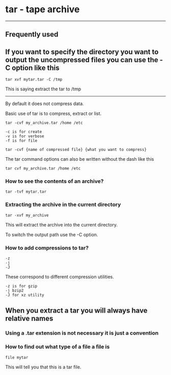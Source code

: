 # tar - tape archive


---

## Frequently used

## If you want to specify the directory you want to output the uncompressed files you can use the -C option like this

	tar xvf mytar.tar -C /tmp

This is saying extract the tar to /tmp

---

By default it does not compress data.

Basic use of tar is to compress, extract or list.

	tar -cvf my_archive.tar /home /etc

	-c is for create
	-v is for verbose
	-f is for file

	tar -cvf {name of compressed file} {what you want to compress}

The tar command options can also be written without the dash like this

	tar cvf my_archive.tar /home /etc

### How to see the contents of an archive?

	tar -tvf mytar.tar

### Extracting the archive in the current directory

	tar -xvf my_archive

This will extract the archive into the current directory.

To switch the output path use the -C option.

### How to add compressions to tar?

	-z
	-j
	-J

These correspond to different compression utilities.

	-z is for gzip
	-j bzip2
	-J for xz utility

## When you extract a tar you will always have relative names





### Using a .tar extension is not necessary it is just a convention

### How to find out what type of a file a file is

	file mytar

This will tell you that this is a tar file.